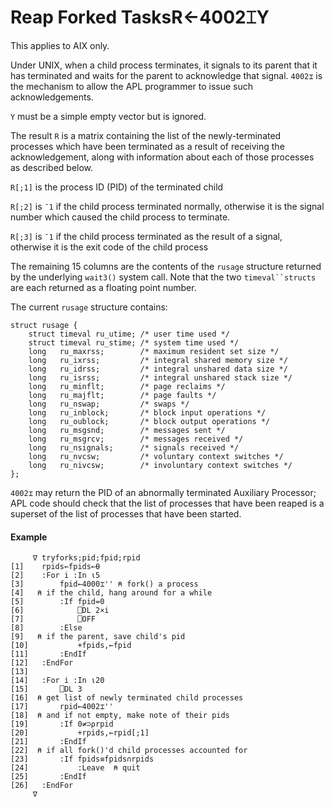 




<h1 class="heading"><span class="name">Reap Forked Tasks</span><span class="command">R←4002⌶Y</span></h1>

This applies to AIX only.


Under UNIX, when a child process terminates, it signals to its parent that it has terminated and waits for the parent to acknowledge that signal. `4002⌶` is the mechanism to allow the APL programmer to issue such acknowledgements.


`Y` must be a simple empty vector but is ignored.



The result `R` is a matrix containing the list of the newly-terminated processes which have been terminated as a result of receiving the acknowledgement, along with information about each of those processes as described below.


`R[;1]` is the process ID (PID) of the terminated child


`R[;2]` is `¯1` if the child process terminated normally, otherwise it is the signal number which caused the child process to terminate.


`R[;3]` is `¯1` if the child process terminated as the result of a signal, otherwise it is the exit code of the child process


The remaining 15 columns are the contents of the `rusage` structure returned by the underlying `wait3()` system call. Note that the two `timeval``structs` are each returned as a floating point number.


The current `rusage` structure contains:
```apl
struct rusage {
    struct timeval ru_utime; /* user time used */
    struct timeval ru_stime; /* system time used */
    long   ru_maxrss;        /* maximum resident set size */
    long   ru_ixrss;         /* integral shared memory size */
    long   ru_idrss;         /* integral unshared data size */
    long   ru_isrss;         /* integral unshared stack size */
    long   ru_minflt;        /* page reclaims */
    long   ru_majflt;        /* page faults */
    long   ru_nswap;         /* swaps */
    long   ru_inblock;       /* block input operations */
    long   ru_oublock;       /* block output operations */
    long   ru_msgsnd;        /* messages sent */
    long   ru_msgrcv;        /* messages received */
    long   ru_nsignals;      /* signals received */
    long   ru_nvcsw;         /* voluntary context switches */
    long   ru_nivcsw;        /* involuntary context switches */
};
```


`4002⌶` may return the PID of an abnormally terminated Auxiliary Processor; APL code should check that the list of processes that have been reaped is a superset of the list of processes that have been started.

#### Example
```apl
     ∇ tryforks;pid;fpid;rpid
[1]    rpids←fpids←⍬
[2]    :For i :In ⍳5
[3]        fpid←4000⌶'' ⍝ fork() a process
[4]   ⍝ if the child, hang around for a while
[5]        :If fpid=0
[6]            ⎕DL 2×i
[7]            ⎕OFF
[8]        :Else
[9]   ⍝ if the parent, save child's pid
[10]           +fpids,←fpid
[11]       :EndIf
[12]   :EndFor
[13]
[14]   :For i :In ⍳20
[15]       ⎕DL 3
[16]  ⍝ get list of newly terminated child processes
[17]       rpid←4002⌶''
[18]  ⍝ and if not empty, make note of their pids
[19]       :If 0≠⊃⍴rpid
[20]           +rpids,←rpid[;1]
[21]       :EndIf
[22]  ⍝ if all fork()'d child processes accounted for
[23]       :If fpids≡fpids∩rpids
[24]           :Leave  ⍝ quit
[25]       :EndIf
[26]   :EndFor
     ∇
```


